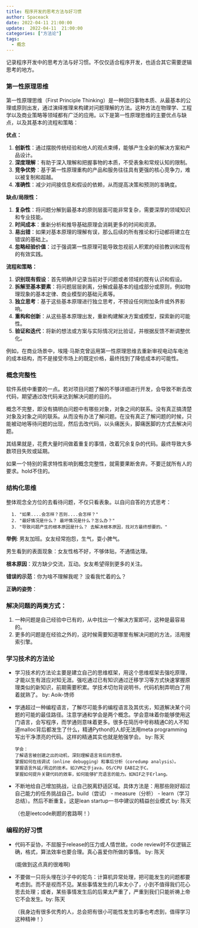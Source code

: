 ```yaml
---
title: 程序开发的思考方法与好习惯
author: Spaceack
date: 2022-04-11 21:00:00
update:  2022-04-11  21:00:00
categories: ["方法论"]
tags: 
  - 概念
---
```

记录程序开发中的思考方法与好习惯。不仅仅适合程序开发，也适合其它需要逻辑思考的地方。

### 第一性原理思维

第一性原理思维（First Principle Thinking）是一种回归事物本质、从最基本的公理或原则出发，通过演绎推理来构建对问题理解的方法。这种方法在物理学、工程学以及商业策略等领域都有广泛的应用。以下是第一性原理思维的主要优点与缺点，以及其基本的流程和策略：

**优点：**
1. **创新性**：通过摆脱传统经验和他人的观点束缚，能够产生全新的解决方案和产品设计。
2. **深度理解**：有助于深入理解和把握事物的本质，不受表象和常规认知的限制。
3. **竞争优势**：基于第一性原理重构的产品和服务往往具有更强的核心竞争力，难以被复制和超越。
4. **准确性**：减少对间接信息和假设的依赖，从而提高决策和预测的准确度。

**缺点/局限性：**
1. **复杂性**：将问题分解到最基本的原则层面可能非常复杂，需要深厚的领域知识和专业技能。
2. **时间成本**：重新分析和推导基础原理会消耗更多的时间和资源。
3. **易出错**：如果对基本原理的理解有误，那么后续的所有推论和行动都将建立在错误的基础上。
4. **忽略经验价值**：过于强调第一性原理可能导致忽视前人积累的经验教训和现有的有效实践。

**流程和策略：**
1. **识别现有假设**：首先明确并记录当前对于问题或者领域的既有认识和假设。
2. **拆解至基本要素**：将问题层层剥离，分解成最基本的组成部分或原则，例如物理现象的基本定律、商业模型的基础元素等。
3. **独立思考**：基于这些基本原理进行独立思考，不预设任何附加条件或外界影响。
4. **重构和创新**：从这些基本原理出发，重新构建解决方案或模型，探索新的可能性。
5. **验证和迭代**：将新的想法或方案与实际情况对比验证，并根据反馈不断调整优化。

例如，在商业场景中，埃隆·马斯克曾运用第一性原理思维去重新审视电动车电池的成本结构，而不是接受市场上的既定价格，最终找到了降低成本的可能性。

### 概念完整性
软件系统中重要的一点。若对项目问题了解的不够详细进行开发，会导致不断去改代码，期望通过改代码来达到解决问题的目的。

概念不完整，即没有搞明白问题中有哪些对象，对象之间的联系。没有真正搞清楚对象及对象之间的联系。从而没有办法了解问题。在没有真正了解问题的时候，只能被动地等待问题的出现，然后去改代码，以头痛医头，脚痛医脚的方式去解决问题。

其结果就是，花费大量时间做着重复的事情，改着冗余复杂的代码。最终导致大多数项目失败或延期。

如果一个特别的需求特性影响到概念完整性，就需要果断舍弃。不要迁就所有人的要求。hold不住的。

### 结构化思维
整体观念全方位的去看待问题，不仅只看表象。以自问自答的方式思考：

      1. "如果....会怎样？否则....会怎样？"
      2. "最好情况是什么？ 最坏情况是什么？怎么办？"
      3. "导致问题产生的根本原因是什么？ 去解决根本原因，找对方最终想要的。"

**举例**: 男友加班。女友经常抱怨，生气，耍小脾气。

男生看到的表面现象：女友性格不好，不够体贴，不通情达理。

**根本原因**：双方缺少交流，互动。女友希望得到更多的关注。

**错误的示范**：你为啥不理解我呢？ 没看我忙着的么？

**正确的姿势**：

### 解决问题的两类方式：
1. 一种问题是自己经验中已有的，从中找出一个解决方案即可，这种是最容易的。
2. 更多的问题是在经验之外的，这时候需要知道哪里有解决问题的方法，活用搜索引擎。

### 学习技术的方法论
-  学习技术的方法论主要是建立自己的思维框架，用这个思维框架去强吃原理，才能以生有涯应对知无涯。强吃通过已有知识通过迁移学习等方式快速掌握原理类似的新知识，前期需要积累。学技术切勿背说明书，代码机制弄明白了用着就熟了。 by: Aoik-馋师

- 学通超过一种编程语言，了解尽可能多的编程语言及其优劣，知道解决某个问题的可能的最佳路径。注意学通和学会是两个概念。学会意味着你能够使用这门语言，会写程序，而学通则意味着更多。很多在简历中号称精通C的人不知道malloc背后都发生了什么，精通Python的人却无法用meta programming写出干净漂亮的代码。这样的精通其实也就是勉强学会。 by: 陈天

      学会：
      了解语言被创建之出的动机，深刻理解语言背后的思想。
      掌握如何在线调试（online debugging）和事后分析（coredump analysis）。
      掌握语言外延/周边的技术。如JVM之于java，OS/CPU EABI之于C。
      掌握如何提升关键代码的效率，如何能够扩充语言的能力。如NIF之于Erlang。


-  不断地给自己增加挑战，让自己脱离舒适区域。具体方法是：用那些刚好超过自己能力的任务挑战自己，build（尝试） - measure（分析） - learn（学习总结）。然后不断重复。这是lean startup一书中建议的精益创业模式 by: 陈天

    （也是leetcode刷题的套路啊！）

### 编程的好习惯
-  代码不妥协，不屈服于release的压力或人情世故。code review时不仅逻辑正确，格式，算法效率也要合理。真心喜爱你所做的事情。 by: 陈天

    (能做到这点真的很难啊)


-  不要做一只将头埋在沙子中的鸵鸟：计算机异常处理，把可能发生的问题都要考虑到。而不是视而不见。某些事情发生的几率太小了，小到不值得我们花心思去处理；或者，某些事情发生后的后果太严重了，严重到我们只能祈祷上帝它不会发生。by: 陈天

    （我身边有很多优秀的人，总会把有很小可能性发生的事也考虑到，值得学习这种精神！）
